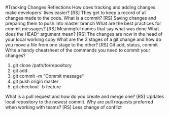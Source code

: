 #Tracking Changes Reflections
How does tracking and adding changes make developers' lives easier?
[RS] They get to keep a record of all changes made to the code.
What is a commit?
[RS] Saving changes and preparing them to push into master branch
What are the best practices for commit messages?
[RS] Meaningful names that say what was done
What does the HEAD^ argument mean?
[RS] The changes are now in the head of your local working copy
What are the 3 stages of a git change and how do you move a file from one stage to the other?
[RS] Git add, status, commit
Write a handy cheatsheet of the commands you need to commit your changes?
1. git clone /path/to/repository
2. git add .
3. git commit -m "Commit message"
4. git push origin master
5. git checkout -b feature

What is a pull request and how do you create and merge one?
[RS] Updates local repository to the newest commit.
Why are pull requests preferred when working with teams?
[RS] Less change of conflict